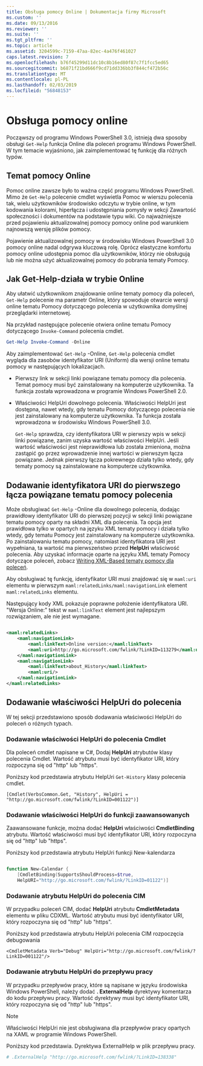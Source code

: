 ```yaml
---
title: Obsługa pomocy Online | Dokumentacja firmy Microsoft
ms.custom: ''
ms.date: 09/13/2016
ms.reviewer: ''
ms.suite: ''
ms.tgt_pltfrm: ''
ms.topic: article
ms.assetid: 3204599c-7159-47aa-82ec-4a476f461027
caps.latest.revision: 7
ms.openlocfilehash: b76f45299d11dc10c8b16ed80f87c7f1fcc5ed65
ms.sourcegitcommit: b6871f21bd666f9cd71dd336bb3f844cf472b56c
ms.translationtype: MT
ms.contentlocale: pl-PL
ms.lasthandoff: 02/03/2019
ms.locfileid: "56848153"
---
```

# <a name="supporting-online-help"></a>Obsługa pomocy online

Począwszy od programu Windows PowerShell 3.0, istnieją dwa sposoby obsługi `Get-Help` funkcja Online dla poleceń programu Windows PowerShell. W tym temacie wyjaśniono, jak zaimplementować tę funkcję dla różnych typów.

## <a name="about-online-help"></a>Temat pomocy Online

Pomoc online zawsze było to ważna część programu Windows PowerShell. Mimo że `Get-Help` polecenie cmdlet wyświetla Pomoc w wierszu polecenia tak, wielu użytkowników środowisko odczytu w trybie online, w tym kodowania kolorami, hiperłącza i udostępniania pomysły w sekcji Zawartość społeczności i dokumentów na podstawie typu wiki. Co najważniejsze przed pojawieniu aktualizowalnej pomocy pomocy online pod warunkiem najnowszą wersję plików pomocy.

Pojawienie aktualizowalnej pomocy w środowisku Windows PowerShell 3.0 pomocy online nadal odgrywa kluczową rolę. Oprócz elastyczne komfortu pomocy online udostępnia pomoc dla użytkowników, którzy nie obsługują lub nie można użyć aktualizowalnej pomocy do pobrania tematy Pomocy.

## <a name="how-get-help--online-works"></a>Jak Get-Help-działa w trybie Online

Aby ułatwić użytkownikom znajdowanie online tematy pomocy dla poleceń, `Get-Help` polecenie ma parametr Online, który spowoduje otwarcie wersji online tematu Pomocy dotyczącego polecenia w użytkownika domyślnej przeglądarki internetowej.

Na przykład następujące polecenie otwiera online tematu Pomocy dotyczącego `Invoke-Command` polecenia cmdlet.

```powershell
Get-Help Invoke-Command -Online
```

Aby zaimplementować `Get-Help` -Online, `Get-Help` polecenia cmdlet wygląda dla zasobów identyfikator URI (Uniform) dla wersji online tematu pomocy w następujących lokalizacjach.

- Pierwszy link w sekcji linki powiązane tematu pomocy dla polecenia. Temat pomocy musi być zainstalowany na komputerze użytkownika. Ta funkcja została wprowadzona w programie Windows PowerShell 2.0.

- Właściwości HelpUri dowolnego polecenia. Właściwości HelpUri jest dostępna, nawet wtedy, gdy tematu Pomocy dotyczącego polecenia nie jest zainstalowany na komputerze użytkownika. Ta funkcja została wprowadzona w środowisku Windows PowerShell 3.0.

  `Get-Help` sprawdza, czy identyfikatora URI w pierwszy wpis w sekcji linki powiązane, zanim uzyska wartość właściwości HelpUri. Jeśli wartość właściwości jest nieprawidłowa lub została zmieniona, można zastąpić go przez wprowadzenie innej wartości w pierwszym łącza powiązane. Jednak pierwszy łącza pokrewnego działa tylko wtedy, gdy tematy pomocy są zainstalowane na komputerze użytkownika.

## <a name="adding-a-uri-to-the-first-related-link-of-a-command-help-topic"></a>Dodawanie identyfikatora URI do pierwszego łącza powiązane tematu pomocy polecenia

Może obsługiwać `Get-Help` -Online dla dowolnego polecenia, dodając prawidłowy identyfikator URI do pierwszej pozycji w sekcji linki powiązane tematu pomocy oparty na składni XML dla polecenia. Ta opcja jest prawidłowa tylko w opartych na języku XML tematy pomocy i działa tylko wtedy, gdy tematu Pomocy jest zainstalowany na komputerze użytkownika. Po zainstalowaniu tematu pomocy, natomiast identyfikatora URI jest wypełniana, ta wartość ma pierwszeństwo przed **HelpUri** właściwość polecenia. Aby uzyskać informacje oparte na języku XML tematy Pomocy dotyczące poleceń, zobacz [Writing XML-Based tematy pomocy dla poleceń](../help/writing-xml-based-help-topics-for-commands.md).

Aby obsługiwać tę funkcję, identyfikator URI musi znajdować się w `maml:uri` elementu w pierwszym `maml:relatedLinks/maml:navigationLink` element `maml:relatedLinks` elementu.

Następujący kody XML pokazuje poprawne położenie identyfikatora URI. "Wersja Online:" tekst w `maml:linkText` element jest najlepszym rozwiązaniem, ale nie jest wymagane.

```xml

<maml:relatedLinks>
    <maml:navigationLink>
        <maml:linkText>Online version:</maml:linkText>
        <maml:uri>http://go.microsoft.com/fwlink/?LinkID=113279</maml:uri>
    </maml:navigationLink>
    <maml:navigationLink>
        <maml:linkText>about_History</maml:linkText>
        <maml:uri/>
    </maml:navigationLink>
</maml:relatedLinks>
```

## <a name="adding-the-helpuri-property-to-a-command"></a>Dodawanie właściwości HelpUri do polecenia

W tej sekcji przedstawiono sposób dodawania właściwości HelpUri do poleceń o różnych typach.

### <a name="adding-a-helpuri-property-to-a-cmdlet"></a>Dodawanie właściwości HelpUri do polecenia Cmdlet

Dla poleceń cmdlet napisane w C#, Dodaj **HelpUri** atrybutów klasy polecenia Cmdlet. Wartość atrybutu musi być identyfikator URI, który rozpoczyna się od "http" lub "https".

Poniższy kod przedstawia atrybutu HelpUri `Get-History` klasy polecenia cmdlet.

```
[Cmdlet(VerbsCommon.Get, "History", HelpUri = "http://go.microsoft.com/fwlink/?LinkID=001122")]
```

### <a name="adding-a-helpuri-property-to-an-advanced-function"></a>Dodawanie właściwości HelpUri do funkcji zaawansowanych

Zaawansowane funkcje, można dodać **HelpUri** właściwości **CmdletBinding** atrybutu. Wartość właściwości musi być identyfikator URI, który rozpoczyna się od "http" lub "https".

Poniższy kod przedstawia atrybutu HelpUri funkcji New-kalendarza

```powershell

function New-Calendar {
    [CmdletBinding(SupportsShouldProcess=$true,
    HelpURI="http://go.microsoft.com/fwlink/?LinkID=01122")]
```

### <a name="adding-a-helpuri-attribute-to-a-cim-command"></a>Dodawanie atrybutu HelpUri do polecenia CIM

W przypadku poleceń CIM, dodać **HelpUri** atrybutu **CmdletMetadata** elementu w pliku CDXML. Wartość atrybutu musi być identyfikator URI, który rozpoczyna się od "http" lub "https".

Poniższy kod przedstawia atrybutu HelpUri polecenia CIM rozpoczęcia debugowania

```
<CmdletMetadata Verb="Debug" HelpUri="http://go.microsoft.com/fwlink/?LinkID=001122"/>
```

### <a name="adding-a-helpuri-attribute-to-a-workflow"></a>Dodawanie atrybutu HelpUri do przepływu pracy

W przypadku przepływów pracy, które są napisane w języku środowiska Windows PowerShell, należy dodać **. ExternalHelp** dyrektywy komentarza do kodu przepływu pracy. Wartość dyrektywy musi być identyfikator URI, który rozpoczyna się od "http" lub "https".

> [!NOTE]
> Właściwości HelpUri nie jest obsługiwana dla przepływów pracy opartych na XAML w programie Windows PowerShell.

Poniższy kod przedstawia. Dyrektywa ExternalHelp w plik przepływu pracy.

```powershell
# .ExternalHelp "http://go.microsoft.com/fwlink/?LinkID=138338"
```